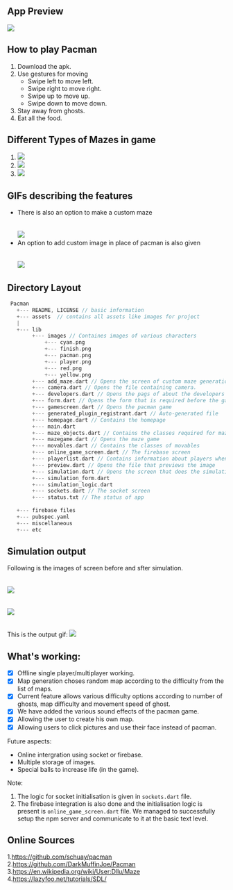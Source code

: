 ## App Preview 
![](img_gif/game_promo.gif)


## How to play Pacman
1. Download the apk.
2. Use gestures for moving
    - Swipe left to move left.
    - Swipe right to move right.
    - Swipe up to move up.
    - Swipe down to move down.
3. Stay away from ghosts.
4. Eat all the food.


## Different Types of Mazes in game
1. ![](img_gif/Maze_1.jpg)
2. ![](img_gif/Maze_2.jpg)
3. ![](img_gif/Maze_3.jpg)

## GIFs describing the features

- There is also an option to make a custom maze
<br> <br> <br>
![](img_gif/maze_generation.gif)
- An option to add custom image in place of pacman is also given
<br> <br> <br>
![](img_gif/custom_image.gif)


## Directory Layout

```go
 Pacman
   +--- README, LICENSE // basic information
   +--- assets  // contains all assets like images for project
   |
   +--- lib
        +--- images // Containes images of various characters
            +--- cyan.png
            +--- finish.png
            +--- pacman.png
            +--- player.png
            +--- red.png
            +--- yellow.png
        +--- add_maze.dart // Opens the screen of custom maze generation.
        +--- camera.dart // Opens the file containing camera.
        +--- developers.dart // Opens the pags of about the developers
        +--- form.dart // Opens the form that is required before the game
        +--- gamescreen.dart // Opens the pacman game
        +--- generated_plugin_registrant.dart // Auto-generated file
        +--- homepage.dart // Contains the homepage
        +--- main.dart 
        +--- maze_objects.dart // Contains the classes required for maze
        +--- mazegame.dart // Opens the maze game
        +--- movables.dart // Contains the classes of movables
        +--- online_game_screen.dart // The firebase screen
        +--- playerlist.dart // Contains information about players when playing multiplayer game
        +--- preview.dart // Opens the file that previews the image
        +--- simulation.dart // Opens the screen that does the simulation part
        +--- simulation_form.dart
        +--- simulation_logic.dart
        +--- sockets.dart // The socket screen
        +--- status.txt // The status of app
        
   +--- firebase files 
   +--- pubspec.yaml
   +--- miscellaneous
   +--- etc
```

## Simulation output
Following is the images of screen before and sfter simulation.
<br> <br> <br>
![](img_gif/sim_end.jpeg)
<br> <br> <br>
![](img_gif/sim_start.jpeg)
<br> <br> <br>
This is the output gif: 
![](img_gif/simulation.gif)

## What's working:


- [x] Offline single player/multiplayer working.
- [x] Map generation choses random map according to the difficulty from the list of maps.
- [x] Current feature allows various difficulty options according to number of ghosts, map difficulty and movement speed of ghost.
- [x] We have added the various sound effects of the pacman game.
- [x] Allowing the user to create his own map.
- [x] Allowing users to click pictures and use their face instead of pacman.

Future aspects:
 - Online intergration using socket or firebase.
 - Multiple storage of images.
 - Special balls to increase life (in the game).

Note:
1. The logic for socket initialisation is given in `sockets.dart` file.
2. The firebase integration is also done and the initialisation logic is present is `online_game_screen.dart` file.
    We managed to successfully setup the npm server and communicate to it at the basic text level.

## Online Sources 
1.https://github.com/schuay/pacman
2.https://github.com/DarkMuffinJoe/Pacman
3.https://en.wikipedia.org/wiki/User:Dllu/Maze
4.https://lazyfoo.net/tutorials/SDL/
